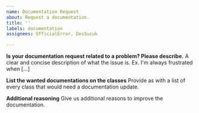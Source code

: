 ```yaml
---
name: Documentation Request
about: Request a documentation.
title: ''
labels: documentation
assignees: OfficialError, DxsSucuk

---
```


**Is your documentation request related to a problem? Please describe.**
A clear and concise description of what the issue is. Ex. I'm always frustrated when [...]

**List the wanted documentations on the classes**
Provide as with a list of every class that would need a documentation update.

**Additional reasoning**
Give us additional reasons to improve the documentation.
